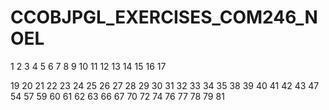 # CCOBJPGL_EXERCISES_COM246_NOEL



1
2
3
4
5
6
7
8
9
10
11
12
13
14
15
16
17

19
20
21
22
23
24
25
26
27
28
29
30
31
32
33
34
35
38
39
40
41
42
43
47
54
57
59
60
61
62
63
66
67
70
72
74
76
77
78
79
81
